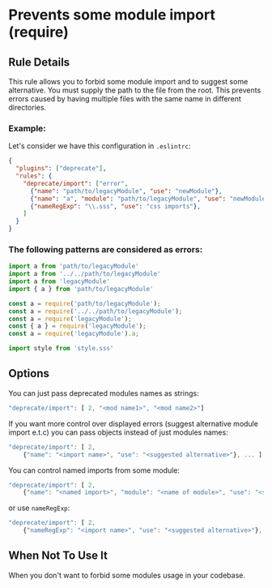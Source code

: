 # Prevents some module import (require) 

## Rule Details

This rule allows you to forbid some module import and to suggest some alternative.
You must supply the path to the file from the root. This prevents errors caused by having multiple files with the same name in different directories.

### Example:
Let's consider we have this configuration in `.eslintrc`:

```json
{
  "plugins": ["deprecate"],
  "rules": {
    "deprecate/import": ["error",
      {"name": "path/to/legacyModule", "use": "newModule"},
      {"name": "a", "module": "path/to/legacyModule", "use": "newModule"},
      {"nameRegExp": "\\.sss", "use": "css imports"},
    ]
  }
}
```

### The following patterns are considered as errors:

```js
import a from 'path/to/legacyModule'
import a from '../../path/to/legacyModule'
import a from 'legacyModule'
import { a } from 'path/to/legacyModule'

const a = require('path/to/legacyModule');
const a = require('../../path/to/legacyModule');
const a = require('legacyModule');
const { a } = require('legacyModule');
const a = require('legacyModule').a;

import style from 'style.sss'
```

## Options
You can just pass deprecated modules names as strings:

```js
"deprecate/import": [ 2, "<mod name1>", "<mod name2>"]
```

If you want more control over displayed errors (suggest alternative module import e.t.c)
you can pass objects instead of just modules names:

```js
"deprecate/import": [ 2, 
    {"name": "<import name>", "use": "<suggested alternative>"}, ... ]
```

You can control named imports from some module:

```js
"deprecate/import": [ 2, 
    {"name": "<named import>", "module": "<name of module>", "use": "<suggested alternative>"}, ... ]
```

or use `nameRegExp`:

```js
"deprecate/import": [ 2, 
    {"nameRegExp": "<import name>", "use": "<suggested alternative>"}, ... ]
```

## When Not To Use It

When you don't want to forbid some modules usage in your codebase.
